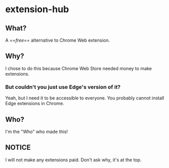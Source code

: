 # extension-hub

## What?

A ==*free*== alternative to Chrome Web extension.

## Why?

I chose to do this because Chrome Web Store needed money to make extensions.

### But couldn't you just use Edge's version of it?

Yeah, but I need it to be accessible to everyone. You probably cannot install
Edge extensions in Chrome.

## Who?

I'm the "Who" who made this!

## NOTICE
I will not make any extensions paid. Don't ask why, it's at the top.
